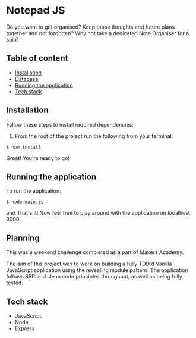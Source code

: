 # Notepad JS

Do you want to get organised? Keep those thoughts and future plans together and not forgotten? 
Why not take a dedicated Note Organiser for a spin! 

## Table of content

- [Installation](#installation)
- [Database](#database)
- [Running the application](#running-the-application)
- [Tech stack](#tech-stack)

## Installation

Follow these steps to install required dependencies:

1. From the root of the project run the following from your terminal:

```
$ npm install
```

Great! You're ready to go!


## Running the application

To run the application:

```
$ node main.js
```

and That's it! Now feel free to play around with the application on localhost 3000.

## Planning

This was a weekend challenge completed as a part of Makers Academy.

The aim of this project was to work on building a fully TDD'd Vanilla JavaScript application using the revealing module pattern. 
The application follows SRP and clean code principles throughout, as well as being fully tested. 

## Tech stack

- JavaScript
- Node
- Express
